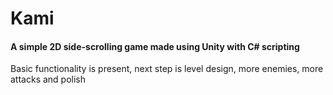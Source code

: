 # Kami

#### A simple 2D side-scrolling game made using Unity with C# scripting
Basic functionality is present, next step is level design, more enemies, more attacks and polish